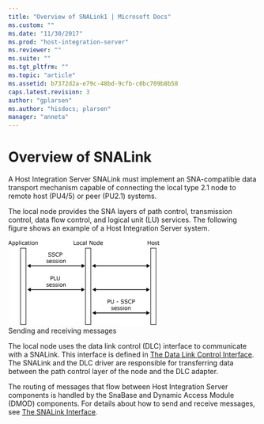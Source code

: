 ```yaml
---
title: "Overview of SNALink1 | Microsoft Docs"
ms.custom: ""
ms.date: "11/30/2017"
ms.prod: "host-integration-server"
ms.reviewer: ""
ms.suite: ""
ms.tgt_pltfrm: ""
ms.topic: "article"
ms.assetid: b7372d2a-e79c-48bd-9cfb-c0bc709b8b58
caps.latest.revision: 3
author: "gplarsen"
ms.author: "hisdocs; plarsen"
manager: "anneta"
---
```

# Overview of SNALink
A Host Integration Server SNALink must implement an SNA-compatible data transport mechanism capable of connecting the local type 2.1 node to remote host (PU4/5) or peer (PU2.1) systems.  
  
 The local node provides the SNA layers of path control, transmission control, data flow control, and logical unit (LU) services. The following figure shows an example of a Host Integration Server system.  
  
 ![](../core/media/his-32703b.gif "his_32703b")  
Sending and receiving messages  
  
 The local node uses the data link control (DLC) interface to communicate with a SNALink. This interface is defined in [The Data Link Control Interface](../core/data-link-control-interface1.md). The SNALink and the DLC driver are responsible for transferring data between the path control layer of the node and the DLC adapter.  
  
 The routing of messages that flow between Host Integration Server components is handled by the SnaBase and Dynamic Access Module (DMOD) components. For details about how to send and receive messages, see [The SNALink Interface](../core/snalink-interface1.md).